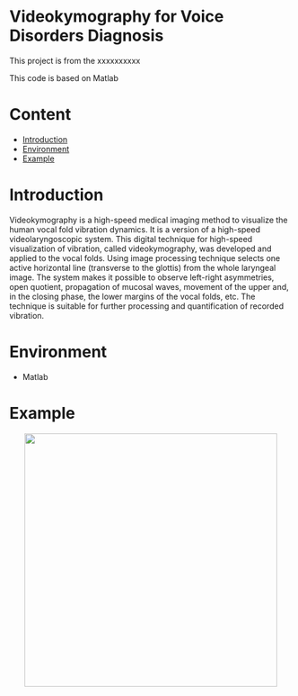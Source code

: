 # Videokymography for Voice Disorders Diagnosis


This project is from the xxxxxxxxxx

This code is based on Matlab

# Content

  * [Introduction](#Introduction)
  * [Environment](#Environment)
  * [Example](#Example)
  
# Introduction

   Videokymography is a high-speed medical imaging method to visualize the human vocal fold vibration dynamics. It is a version of a high-speed videolaryngoscopic system. This digital technique for high-speed visualization of vibration, called videokymography, was developed and applied to the vocal folds. Using image processing technique selects one active horizontal line (transverse to the glottis) from the whole laryngeal image. The system makes it possible to observe left-right asymmetries, open quotient, propagation of mucosal waves, movement of the upper and, in the closing phase, the lower margins of the vocal folds, etc. The technique is suitable for further processing and quantification of recorded vibration.


# Environment

   * Matlab
   
   
# Example

<div align=center><img width="450" height="450" src="https://github.com/christw16/Videokymography-for-Voice-Disorders-Diagnosis/blob/master/image/colored.jpg"/></div>
